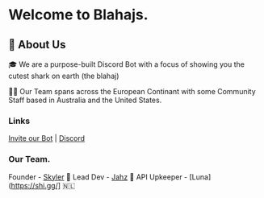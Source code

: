 # Welcome to Blahajs.

## 🦈 About Us

🎓 We are a purpose-built Discord Bot with a focus of showing you the cutest shark on earth (the blahaj)

👨‍💻 Our Team spans across the European Continant with some Community Staff based in Australia and the United States.



### Links

[Invite our Bot](https://blahajs.xyz/bot) | [Discord](https://discord.gg/y6anCC35UG)


### Our Team.

Founder - [Skyler](https://github.com/skyldev) :wales:
Lead Dev - [Jahz](https://github.com/JazzzyDEV) :england:
API Upkeeper - [Luna](https://shi.gg/] :netherlands:
